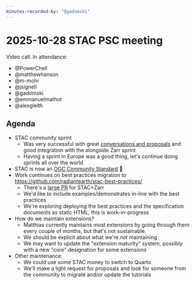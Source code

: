 ```yaml
---
minutes-recorded-by: "@gadomski"
---
```


# 2025-10-28 STAC PSC meeting

Video call.
In attendance:

- @PowerChell
- @matthewhanson
- @m-mohr
- @jsignell
- @gadomski
- @emmanuelmathot
- @alexgleith

## Agenda

- STAC community sprint
  - Was very successful with great [conversations and proposals](https://github.com/radiantearth/community-sprints/tree/main/14102025-esrin-rome-italy/sprint-notes) and good integration with the alongside Zarr sprint
  - Having a sprint in Europe was a good thing, let's continue doing sprints all over the world
- STAC is now an [OGC Community Standard](https://www.ogc.org/announcement/ogc-announces-publication-of-the-spatiotemporal-asset-catalog-community-standards/) 🥳
- Work continues on best practices migration to https://github.com/radiantearth/stac-best-practices/
  - There's a [large PR](https://github.com/radiantearth/stac-best-practices/pull/29) for STAC+Zarr
  - We'd like to include examples/demonstrates in-line with the best practices
  - We're exploring deploying the best practices and the specification documents as static HTML, this is work-in-progress
- How do we maintain extensions?
  - Matthias currently maintains most extensions by going through them every couple of months, but that's not sustainable.
  - We should be explicit about what we're _not_ maintaining
  - We may want to update the "extension maturity" system, possibly with a new "core" designation for some extensions
- Other maintenance:
  - We could use some STAC money to switch to Quarto
  - We'll make a light request for proposals and look for someone from the community to migrate and/or update the tutorials
